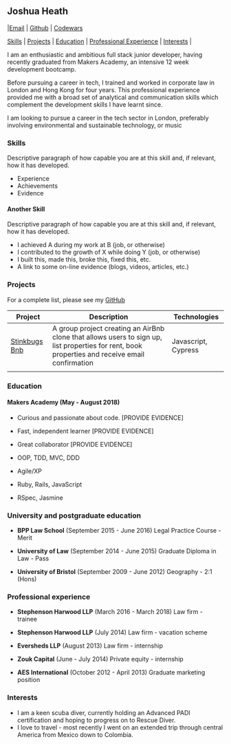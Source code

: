 ## Joshua Heath

|[Email](joshheath121@gmail.com) | [Github](https://github.com/joshheath) | [Codewars](https://www.codewars.com/users/joshheath)

[Skills](#skills) | [Projects](#projects) | [Education](#education) | [Professional Experience](#professionalexperience) | [Interests](#interests) |

I am an enthusiastic and ambitious full stack junior developer, having recently graduated from Makers Academy, an intensive 12 week development bootcamp.

Before pursuing a career in tech, I trained and worked in corporate law in London and Hong Kong for four years. This professional experience provided me with a broad set of analytical and communication skills which complement the development skills I have learnt since.

I am looking to pursue a career in the tech sector in London, preferably involving environmental and sustainable technology, or music

### Skills
Descriptive paragraph of how capable you are at this skill and, if relevant, how it has developed.
- Experience
- Achievements
- Evidence

#### Another Skill
Descriptive paragraph of how capable you are at this skill and, if relevant, how it has developed.

- I achieved A during my work at B (job, or otherwise)
- I contributed to the growth of X while doing Y (job, or otherwise)
- I built this, made this, broke this, fixed this, etc.
- A link to some on-line evidence (blogs, videos, articles, etc.)

### Projects

For a complete list, please see my [GitHub](https://github.com/joshheath) 

| Project   | Description | Technologies |
|---        |---         |---           |
| [Stinkbugs Bnb](https://github.com/joshheath/stinkbugs-bnb) | A group project creating an AirBnb clone that allows users to sign up, list properties for rent, book properties and receive email confirmation | Javascript, Cypress |
| | |
 
### Education
#### Makers Academy (May - August 2018)
- Curious and passionate about code. [PROVIDE EVIDENCE]
- Fast, independent learner [PROVIDE EVIDENCE]
- Great collaborator [PROVIDE EVIDENCE]

- OOP, TDD, MVC, DDD
- Agile/XP
- Ruby, Rails, JavaScript
- RSpec, Jasmine

### University and postgraduate education
- **BPP Law School** (September 2015 - June 2016)
Legal Practice Course - Merit

- **University of Law** (September 2014 - June 2015)
Graduate Diploma in Law - Pass

- **University of Bristol** (September 2009 - June 2012)
Geography - 2:1 (Hons)

### Professional experience
- **Stephenson Harwood LLP** (March 2016 - March 2018)
Law firm - trainee

- **Stephenson Harwood LLP** (July 2014)
Law firm - vacation scheme

- **Eversheds LLP** (August 2013)
Law firm - internship

- **Zouk Capital** (June - July 2014)
Private equity - internship

- **AES International** (October 2012 - April 2013)
Graduate marketing position

### Interests
- I am a keen scuba diver, currently holding an Advanced PADI certification and hoping to progress on to Rescue Diver.
- I love to travel - most recently I went on an extended trip through central America from Mexico down to Colombia.



